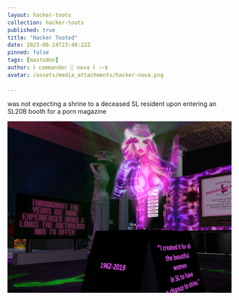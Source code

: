 ```yaml
---
layout: hacker-toots
collection: hacker-toots
published: true
title: "Hacker Tooted"
date: 2023-06-24T23:49:22Z
pinned: false
tags: [mastodon]
author: ⸸ commander ░ nova ⸸ :~$
avatar: /assets/media_attachments/hacker-nova.png

---
```


<p>was not expecting a shrine to a deceased SL resident upon entering an SL20B booth for a porn magazine</p>

![media](/assets/media_attachments/files/110/601/867/153/180/537/original/6ca7c319ece46cbb.png)
